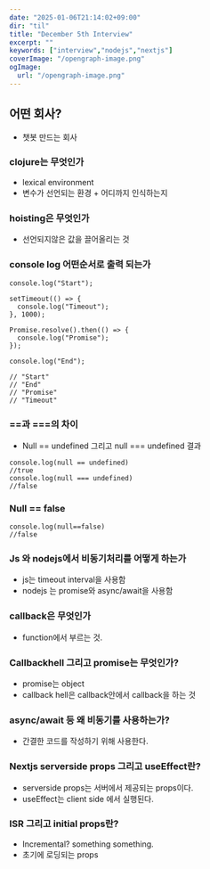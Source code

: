 ```yaml
---
date: "2025-01-06T21:14:02+09:00"
dir: "til"
title: "December 5th Interview"
excerpt: ""
keywords: ["interview","nodejs","nextjs"]
coverImage: "/opengraph-image.png"
ogImage:
  url: "/opengraph-image.png"
---
```


## 어떤 회사?
- 챗봇 만드는 회사

### clojure는 무엇인가
- lexical environment
- 변수가 선언되는 환경 + 어디까지 인식하는지

### hoisting은 무엇인가 
- 선언되지않은 값을 끌어올리는 것

### console log 어떤순서로 출력 되는가
```node
console.log("Start");

setTimeout(() => {
  console.log("Timeout");
}, 1000);

Promise.resolve().then(() => {
  console.log("Promise");
});

console.log("End");

// "Start"
// "End"
// "Promise"
// "Timeout"
```
### ==과 ===의 차이
- Null == undefined 그리고 null === undefined 결과
```node
console.log(null == undefined)
//true
console.log(null === undefined)
//false
```

### Null == false
```node
console.log(null==false)
//false
```
### Js 와 nodejs에서 비동기처리를 어떻게 하는가
- js는 timeout interval을 사용함
- nodejs 는 promise와 async/await을 사용함

### callback은 무엇인가
- function에서 부르는 것.

### Callbackhell 그리고 promise는 무엇인가? 
- promise는 object
- callback hell은 callback안에서 callback을 하는 것

### async/await 등 왜 비동기를 사용하는가?
- 간결한 코드를 작성하기 위해 사용한다.

### Nextjs serverside props 그리고 useEffect란?
- serverside props는 서버에서 제공되는 props이다.
- useEffect는 client side 에서 실행된다.

### ISR 그리고 initial props란?
- Incremental? something something.
- 초기에 로딩되는 props
